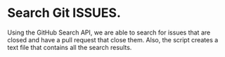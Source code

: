 # Search Git ISSUES.
Using the GitHub Search API, we are able to search for issues that are closed and have a pull request that close them.
Also, the script creates a text file that contains all the search results.